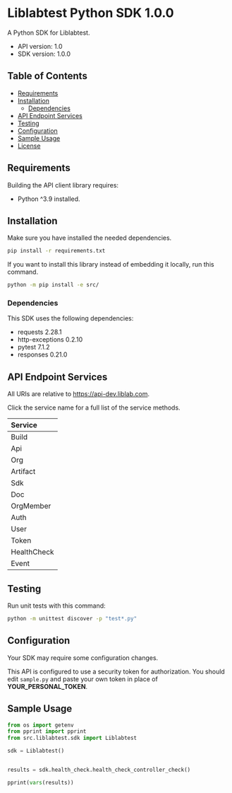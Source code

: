 

# Liblabtest Python SDK 1.0.0
A Python SDK for Liblabtest. 



- API version: 1.0
- SDK version: 1.0.0

## Table of Contents
- [Requirements](#requirements)
- [Installation](#installation)
    - [Dependencies](#dependencies)
- [API Endpoint Services](#api-endpoint-services)
- [Testing](#testing)
- [Configuration](#configuration)
- [Sample Usage](#sample-usage)
- [License](#license)

## Requirements

Building the API client library requires:
- Python ^3.9 installed.

## Installation

Make sure you have installed the needed dependencies.

```bash
pip install -r requirements.txt
```

If you want to install this library instead of embedding it locally, run this command.

```bash
python -m pip install -e src/
```

### Dependencies

This SDK uses the following dependencies:
- requests 2.28.1
- http-exceptions 0.2.10
- pytest 7.1.2
- responses 0.21.0


## API Endpoint Services

All URIs are relative to https://api-dev.liblab.com.

Click the service name for a full list of the service methods.

| Service |
| :------ |
|Build|
|Api|
|Org|
|Artifact|
|Sdk|
|Doc|
|OrgMember|
|Auth|
|User|
|Token|
|HealthCheck|
|Event|

## Testing

Run unit tests with this command:

```sh
python -m unittest discover -p "test*.py" 
```

## Configuration

Your SDK may require some configuration changes.


This API is configured to use a security token for authorization. You should edit `sample.py` and paste your own token in place of **YOUR_PERSONAL_TOKEN**.

## Sample Usage

```Python
from os import getenv
from pprint import pprint
from src.liblabtest.sdk import Liblabtest

sdk = Liblabtest()


results = sdk.health_check.health_check_controller_check()

pprint(vars(results))

```




